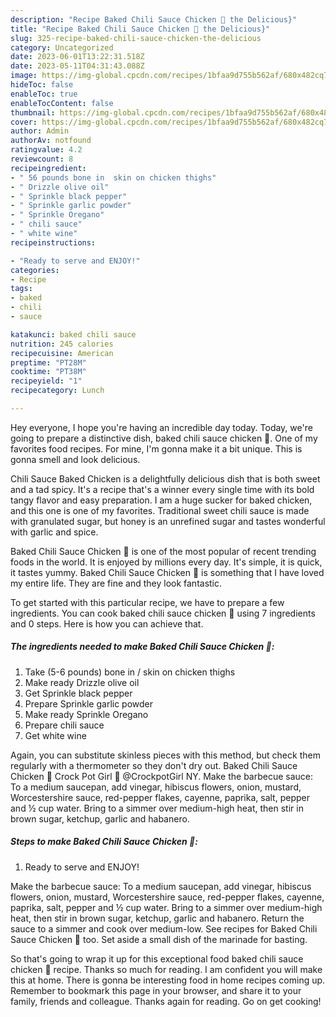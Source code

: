 ```yaml
---
description: "Recipe Baked Chili Sauce Chicken 🐔 the Delicious}"
title: "Recipe Baked Chili Sauce Chicken 🐔 the Delicious}"
slug: 325-recipe-baked-chili-sauce-chicken-the-delicious
category: Uncategorized
date: 2023-06-01T13:22:31.518Z
date: 2023-05-11T04:31:43.088Z
image: https://img-global.cpcdn.com/recipes/1bfaa9d755b562af/680x482cq70/baked-chili-sauce-chicken-recipe-main-photo.jpg
hideToc: false
enableToc: true
enableTocContent: false
thumbnail: https://img-global.cpcdn.com/recipes/1bfaa9d755b562af/680x482cq70/baked-chili-sauce-chicken-recipe-main-photo.jpg
cover: https://img-global.cpcdn.com/recipes/1bfaa9d755b562af/680x482cq70/baked-chili-sauce-chicken-recipe-main-photo.jpg
author: Admin
authorAv: notfound
ratingvalue: 4.2
reviewcount: 8
recipeingredient:
- " 56 pounds bone in  skin on chicken thighs"
- " Drizzle olive oil"
- " Sprinkle black pepper"
- " Sprinkle garlic powder"
- " Sprinkle Oregano"
- " chili sauce"
- " white wine"
recipeinstructions:

- "Ready to serve and ENJOY!"
categories:
- Recipe
tags:
- baked
- chili
- sauce

katakunci: baked chili sauce 
nutrition: 245 calories
recipecuisine: American
preptime: "PT28M"
cooktime: "PT38M"
recipeyield: "1"
recipecategory: Lunch

---
```



Hey everyone, I hope you're having an incredible day today. Today, we're going to prepare a distinctive dish, baked chili sauce chicken 🐔. One of my favorites food recipes. For mine, I'm gonna make it a bit unique. This is gonna smell and look delicious.

Chili Sauce Baked Chicken is a delightfully delicious dish that is both sweet and a tad spicy. It&#39;s a recipe that&#39;s a winner every single time with its bold tangy flavor and easy preparation. I am a huge sucker for baked chicken, and this one is one of my favorites. Traditional sweet chili sauce is made with granulated sugar, but honey is an unrefined sugar and tastes wonderful with garlic and spice.

Baked Chili Sauce Chicken 🐔 is one of the most popular of recent trending foods in the world. It is enjoyed by millions every day. It's simple, it is quick, it tastes yummy. Baked Chili Sauce Chicken 🐔 is something that I have loved my entire life. They are fine and they look fantastic.


To get started with this particular recipe, we have to prepare a few ingredients. You can cook baked chili sauce chicken 🐔 using 7 ingredients and 0 steps. Here is how you can achieve that.

<!--inarticleads1-->

##### The ingredients needed to make Baked Chili Sauce Chicken 🐔:

1. Take  (5-6 pounds) bone in / skin on chicken thighs
1. Make ready  Drizzle olive oil
1. Get  Sprinkle black pepper
1. Prepare  Sprinkle garlic powder
1. Make ready  Sprinkle Oregano
1. Prepare  chili sauce
1. Get  white wine


Again, you can substitute skinless pieces with this method, but check them regularly with a thermometer so they don&#39;t dry out. Baked Chili Sauce Chicken 🐔 Crock Pot Girl 🤡 @CrockpotGirl NY. Make the barbecue sauce: To a medium saucepan, add vinegar, hibiscus flowers, onion, mustard, Worcestershire sauce, red-pepper flakes, cayenne, paprika, salt, pepper and ½ cup water. Bring to a simmer over medium-high heat, then stir in brown sugar, ketchup, garlic and habanero. 

<!--inarticleads2-->

##### Steps to make Baked Chili Sauce Chicken 🐔:


1. Ready to serve and ENJOY!

Make the barbecue sauce: To a medium saucepan, add vinegar, hibiscus flowers, onion, mustard, Worcestershire sauce, red-pepper flakes, cayenne, paprika, salt, pepper and ½ cup water. Bring to a simmer over medium-high heat, then stir in brown sugar, ketchup, garlic and habanero. Return the sauce to a simmer and cook over medium-low. See recipes for Baked Chili Sauce Chicken 🐔 too. Set aside a small dish of the marinade for basting. 

So that's going to wrap it up for this exceptional food baked chili sauce chicken 🐔 recipe. Thanks so much for reading. I am confident you will make this at home. There is gonna be interesting food in home recipes coming up. Remember to bookmark this page in your browser, and share it to your family, friends and colleague. Thanks again for reading. Go on get cooking!
